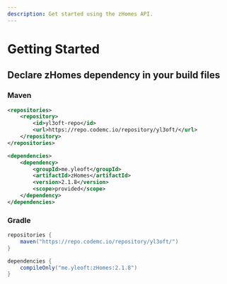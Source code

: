 ```yaml
---
description: Get started using the zHomes API.
---
```


# Getting Started

## Declare zHomes dependency in your build files

### Maven

```xml
<repositories>
    <repository>
        <id>yl3oft-repo</id>
        <url>https://repo.codemc.io/repository/yl3oft/</url>
    </repository>
</repositories>

<dependencies>
    <dependency>
        <groupId>me.yleoft</groupId>
        <artifactId>zHomes</artifactId>
        <version>2.1.8</version>
        <scope>provided</scope>
    </dependency>
</dependencies>
```

### Gradle

```gradle
repositories {
    maven("https://repo.codemc.io/repository/yl3oft/")
}

dependencies {
    compileOnly("me.yleoft:zHomes:2.1.8")
}
```
